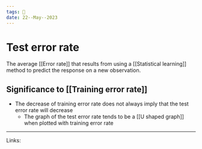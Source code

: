 ```yaml
---
tags: 🌱
date: 22--May--2023
---
```


# Test error rate

The average [[Error rate]] that results from using a [[Statistical learning]] method to predict the response on a new observation.
## Significance to [[Training error rate]]
- The decrease of training error rate does not always imply that the test error rate will decrease
    - The graph of the test error rate tends to be a [[U shaped graph]] when plotted with training error rate

---
Links: 
